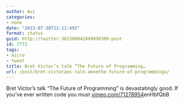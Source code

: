 ```yaml
---
author: Avi
categories:
- none
date: "2013-07-30T21:11:49Z"
format: status
guid: http://twitter-362380042849890309-post
id: 7772
tags:
- micro
- tweet
title: Bret Victor’s talk “The Future of Programming…
url: /post/bret-victoraes-talk-aeoethe-future-of-programminga/
---
```

Bret Victor’s talk “The Future of Programming” is devastatingly good. If you’ve ever written code you must [vimeo.com/71278954](http://vimeo.com/71278954)enHbfQbB